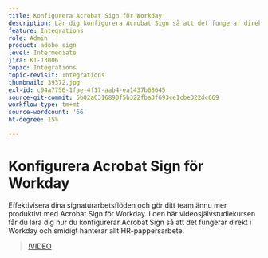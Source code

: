 ```yaml
---
title: Konfigurera Acrobat Sign för Workday
description: Lär dig konfigurera Acrobat Sign så att det fungerar direkt i Workday och du enkelt kan hantera alla HR-papper
feature: Integrations
role: Admin
product: adobe sign
level: Intermediate
jira: KT-13006
topic: Integrations
topic-revisit: Integrations
thumbnail: 39372.jpg
exl-id: c94a7756-1fae-4f17-aab4-ea1437b68645
source-git-commit: 5b02a6316890f5b322fba3f693ce1cbe322dc669
workflow-type: tm+mt
source-wordcount: '66'
ht-degree: 15%

---
```


# Konfigurera Acrobat Sign för Workday

Effektivisera dina signaturarbetsflöden och gör ditt team ännu mer produktivt med Acrobat Sign för Workday. I den här videosjälvstudiekursen får du lära dig hur du konfigurerar Acrobat Sign så att det fungerar direkt i Workday och smidigt hanterar allt HR-pappersarbete.

>[!VIDEO](https://video.tv.adobe.com/v/39372?quality=12&learn=on&hidetitle=true)

